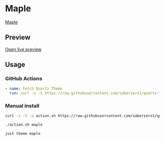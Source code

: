 # Maple

[Maple](https://github.com/subframe7536)

## Preview

[Open live preview](https://quartz-themes.github.io/maple/)

## Usage

### GitHub Actions

```yaml
- name: Fetch Quartz Theme
  run: curl -s -S https://raw.githubusercontent.com/saberzero1/quartz-themes/master/action.sh | bash -s -- maple
```

### Manual install

```bash
curl -s -S -o action.sh https://raw.githubusercontent.com/saberzero1/quartz-themes/master/action.sh

./action.sh maple
```

```bash
just theme maple
```
